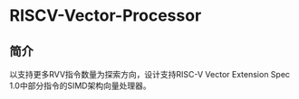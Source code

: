 # RISCV-Vector-Processor

## 简介
以支持更多RVV指令数量为探索方向，设计支持RISC-V Vector Extension Spec 1.0中部分指令的SIMD架构向量处理器。

